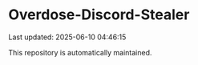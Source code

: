 # Overdose-Discord-Stealer

Last updated: 2025-06-10 04:46:15

This repository is automatically maintained.
